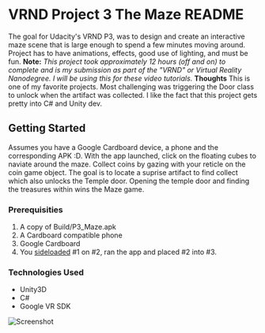 # VRND Project 3 The Maze README

The goal for Udacity's VRND P3, was to design and create an interactive maze scene that is large enough to spend a few minutes moving around. 
Project has to have animations, effects, good use of lighting, and must be fun. 
**Note:** _This project took approximately 12 hours (off and on) to complete and is my submission as part of the *"VRND"* or Virtual Reality Nanodegree. I will be using this for these video tutorials._
**Thoughts** This is one of my favorite projects. Most challenging was triggering the Door class to unlock when the artifact was collected. I like the fact that this project gets pretty into C# and Unity dev.


## Getting Started

Assumes you have a Google Cardboard device, a phone and the corresponding APK :D. With the app launched, click on the floating cubes to naviate around the maze. 
Collect coins by gazing with your reticle on the coin game object. The goal is to locate a suprise artifact to find collect which also unlocks the Temple door.
Opening the temple door and finding the treasures within wins the Maze game.

### Prerequisities
 
1. A copy of Build/P3_Maze.apk
2. A Cardboard compatible phone
3. Google Cardboard
4. You [sideloaded](http://lifehacker.com/5943562/how-to-sideload-android-apps) #1 on #2, ran the app and placed #2 into #3. 


### Technologies Used

* Unity3D
* C#
* Google VR SDK

![Screenshot](http://i.imgur.com/xGpqkui.jpg "Screenshot")
